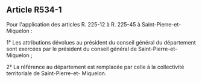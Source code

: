 ## Article R534-1

Pour l'application des articles R. 225-12 à R. 225-45 à Saint-Pierre-et-Miquelon :

1° Les attributions dévolues au président du conseil général du département sont exercées par le président du
conseil général de Saint-Pierre-et-Miquelon ;

2° La référence au département est remplacée par celle à la collectivité territoriale de Saint-Pierre-et-
Miquelon.

